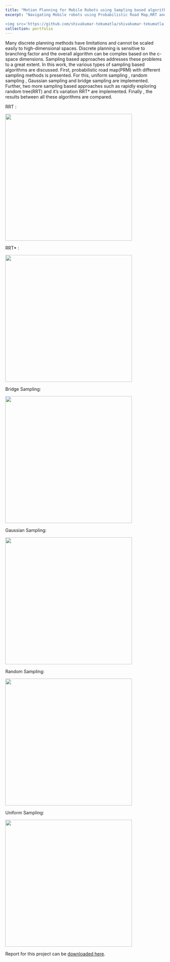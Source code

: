 ```yaml
---
title: "Motion Planning for Mobile Robots using Sampling based algorithms"
excerpt: "Navigating Mobile robots using Probabilistic Road Map,RRT and RRT*

<img src='https://github.com/shivakumar-tekumatla/shivakumar-tekumatla.github.io/blob/master/files/GIFs/random_path.png?raw=true' width =400  />"
collection: portfolio
---
```


Many discrete planning methods have limitations and cannot be scaled easily to high-dimensional spaces. Discrete planning is sensitive to branching factor and the overall algorithm can be complex based on the c-space dimensions. Sampling based approaches addresses these problems to a great extent. In this work, the various types of sampling based algorithms are discussed. First, probabilistic road map(PRM) with different sampling methods is presented. For this, uniform sampling , random sampling , Gaussian sampling and bridge sampling are implemented. Further, two more sampling based approaches such as rapidly exploring random tree(RRT) and it’s variation RRT* are implemented. Finally , the results between all these algorithms are compared.

RRT :

<img src='https://github.com/shivakumar-tekumatla/shivakumar-tekumatla.github.io/blob/master/files/GIFs/RRT_path.png?raw=true' width =400  />

RRT* :

<img src='https://github.com/shivakumar-tekumatla/shivakumar-tekumatla.github.io/blob/master/files/GIFs/RRT_star_path.png?raw=true' width =400  />

Bridge Sampling:

<img src='https://github.com/shivakumar-tekumatla/shivakumar-tekumatla.github.io/blob/master/files/GIFs/bridge_path.png?raw=true' width =400  />

Gaussian Sampling:

<img src='https://github.com/shivakumar-tekumatla/shivakumar-tekumatla.github.io/blob/master/files/GIFs/gaussian_path.png?raw=true' width =400  />

Random Sampling:

<img src='https://github.com/shivakumar-tekumatla/shivakumar-tekumatla.github.io/blob/master/files/GIFs/random_path.png?raw=true' width =400  />

Uniform Sampling:

<img src='https://github.com/shivakumar-tekumatla/shivakumar-tekumatla.github.io/blob/master/files/GIFs/uniform_path.png?raw=true' width =400  />



Report for this project can be [downloaded here](https://github.com/shivakumar-tekumatla/shivakumar-tekumatla.github.io/blob/master/files/RRT-RRT*.pdf). 


